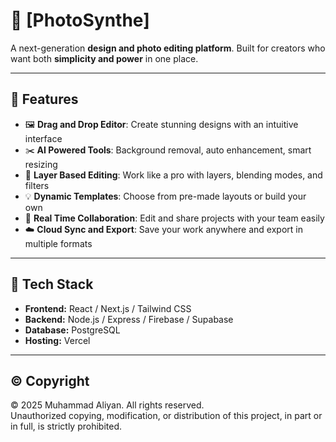 # 🎨 [PhotoSynthe]

A next-generation **design and photo editing platform**. Built for creators who want both **simplicity and power** in one place.

---

## 🚀 Features

- 🖼️ **Drag and Drop Editor**: Create stunning designs with an intuitive interface  
- ✂️ **AI Powered Tools**: Background removal, auto enhancement, smart resizing  
- 🎨 **Layer Based Editing**: Work like a pro with layers, blending modes, and filters  
- 💡 **Dynamic Templates**: Choose from pre-made layouts or build your own  
- 🤝 **Real Time Collaboration**: Edit and share projects with your team easily  
- ☁️ **Cloud Sync and Export**: Save your work anywhere and export in multiple formats  

---

## 🧠 Tech Stack

- **Frontend:** React / Next.js / Tailwind CSS  
- **Backend:** Node.js / Express / Firebase / Supabase  
- **Database:** PostgreSQL
- **Hosting:** Vercel

---

## © Copyright

© 2025 Muhammad Aliyan. All rights reserved.  
Unauthorized copying, modification, or distribution of this project, in part or in full, is strictly prohibited.

